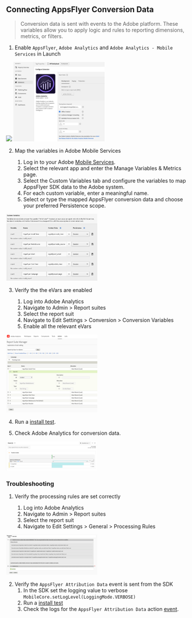 ## Connecting AppsFlyer Conversion Data

> Conversion data is sent with events to the Adobe platform. These variables allow you to apply logic and rules to reporting dimensions, metrics, or filters.



1. Enable `AppsFlyer`, `Adobe Analytics` and `Adobe Analytics - Mobile Services` in Launch

<img src="../gitresources/LaunchAFInitNew.png" width="291" >
<img src="../gitresources/Adobe1.png" width="250" >


2. Map the variables in Adobe Mobile Services

    1. Log in to your Adobe [Mobile Services](https://mobilemarketing.adobe.com/).
    2. Select the relevant app and enter the Manage Variables & Metrics page.
    3. Select the Custom Variables tab and configure the variables to map AppsFlyer SDK data to the Adobe system.
    4. For each custom variable, enter a meaningful name.
    5. Select or type the mapped AppsFlyer conversion data and choose your preferred Persistence scope.

<img src="../gitresources/Adobe5.png" width="250" >


3. Verify the the eVars are enabled 

    1. Log into Adobe Analytics 
    2. Navigate to Admin > Report suites
    3. Select the report suit
    4. Navigate to Edit Settings > Conversion > Conversion Variables
    5. Enable all the relevant eVars

<img src="../gitresources/Adobe3.png" width="250" >

4. Run a [install test](./AdobeAnalytics.md#install-test).

5. Check Adobe Analytics for conversion data.

<img src="../gitresources/Adobe4.png" width="250" >


### Troubleshooting

1. Verify the processing rules are set correctly

    1. Log into Adobe Analytics 
    2. Navigate to Admin > Report suites
    3. Select the report suit
    4. Navigate to Edit Settings > General > Processing Rules


<img src="../gitresources/Adobe2.png" width="250" >


2. Verify the `AppsFlyer Attribution Data` event is sent from the SDK
    1. In the SDK set the logging value to verbose `MobileCore.setLogLevel(LoggingMode.VERBOSE)`
    2. Run a [install test](./AdobeAnalytics.md#install-test)
    3. Check the logs for the `AppsFlyer Attribution Data` action [event](./AdobeAnalytics.md#attr-data).


